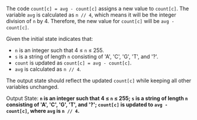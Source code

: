 The code `count[c] = avg - count[c]` assigns a new value to `count[c]`. The variable `avg` is calculated as `n // 4`, which means it will be the integer division of `n` by 4. Therefore, the new value for `count[c]` will be `avg - count[c]`. 

Given the initial state indicates that:

- `n` is an integer such that 4 ≤ `n` ≤ 255.
- `s` is a string of length `n` consisting of 'A', 'C', 'G', 'T', and '?'.
- `count` is updated as `count[c] = avg - count[c]`.
- `avg` is calculated as `n // 4`.

The output state should reflect the updated `count[c]` while keeping all other variables unchanged.

Output State: **`n` is an integer such that 4 ≤ `n` ≤ 255; `s` is a string of length `n` consisting of 'A', 'C', 'G', 'T', and '?'; `count[c]` is updated to `avg - count[c]`, where `avg` is `n // 4`.**